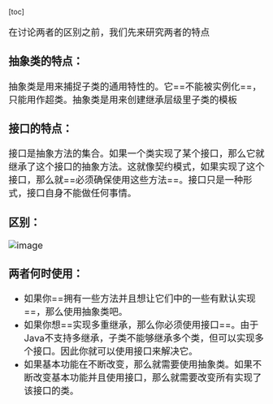 [toc]

<font size = "4">

在讨论两者的区别之前，我们先来研究两者的特点
### 抽象类的特点：
抽象类是用来捕捉子类的通用特性的。它==不能被实例化==，只能用作超类。抽象类是用来创建继承层级里子类的模板
### 接口的特点：
接口是抽象方法的集合。如果一个类实现了某个接口，那么它就继承了这个接口的抽象方法。这就像契约模式，如果实现了这个接口，那么就==必须确保使用这些方法==。接口只是一种形式，接口自身不能做任何事情。
### 区别：
![image](https://s2.ax1x.com/2019/04/14/AXPW24.png)

### 两者何时使用：
- 如果你==拥有一些方法并且想让它们中的一些有默认实现==，那么使用抽象类吧。
- 如果你想==实现多重继承，那么你必须使用接口==。由于Java不支持多继承，子类不能够继承多个类，但可以实现多个接口。因此你就可以使用接口来解决它。
- 如果基本功能在不断改变，那么就需要使用抽象类。如果不断改变基本功能并且使用接口，那么就需要改变所有实现了该接口的类。

</font>